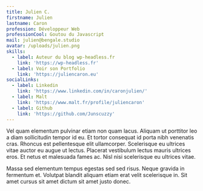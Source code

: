 ```yaml
---
title: Julien C.
firstname: Julien
lastname: Caron
profession: Développeur Web
professionCool: Goutou du Javascript
mail: julien@bengale.studio
avatar: /uploads/julien.png
skills:
  - label: Auteur du blog wp-headless.fr
    link: 'https://wp-headless.fr'
  - label: Voir son Portfolio
    link: 'https://juliencaron.eu'
socialLinks:
  - label: Linkedin
    link: 'https://www.linkedin.com/in/caronjulien/'
  - label: Malt
    link: 'https://www.malt.fr/profile/juliencaron'
  - label: Github
    link: 'https://github.com/Junscuzzy'
---
```

Vel quam elementum pulvinar etiam non quam lacus. Aliquam ut porttitor leo a diam sollicitudin tempor id eu. Et tortor consequat id porta nibh venenatis cras. Rhoncus est pellentesque elit ullamcorper. Scelerisque eu ultrices vitae auctor eu augue ut lectus. Placerat vestibulum lectus mauris ultrices eros. Et netus et malesuada fames ac. Nisl nisi scelerisque eu ultrices vitae.

Massa sed elementum tempus egestas sed sed risus. Neque gravida in fermentum et. Volutpat blandit aliquam etiam erat velit scelerisque in. Sit amet cursus sit amet dictum sit amet justo donec.
